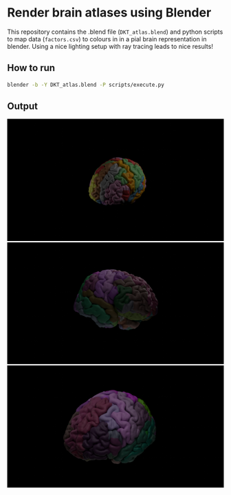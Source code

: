 # Render brain atlases using Blender 
This repository contains the .blend file (`DKT_atlas.blend`) and python scripts to map data (`factors.csv`) to colours in in a pial brain representation in blender. Using a nice lighting setup with ray tracing leads to nice results!

## How to run
```bash
blender -b -Y DKT_atlas.blend -P scripts/execute.py
```

## Output
![](output/DK-segmentation-2.png)
![](output/3fac_bottom.png)
![](output/3fac_top.png)